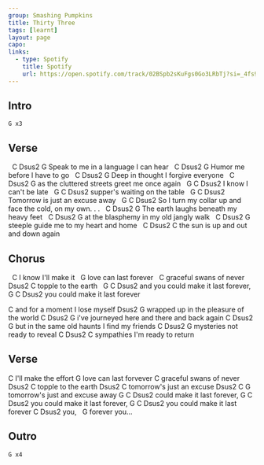 ```yaml
---
group: Smashing Pumpkins
title: Thirty Three
tags: [learnt]
layout: page
capo: 
links: 
  - type: Spotify
    title: Spotify
    url: https://open.spotify.com/track/02BSpb2sKuFgs0Go3LRbTj?si=_4fs9OAnRHCLiu0x2GmT4w
---
```


## Intro

```chordpro
G x3
```

## Verse

&nbsp; C              Dsus2            G
Speak to me in a language I can hear
&nbsp; C       Dsus2           G
Humor me before I have to go
&nbsp; C               Dsus2         G
Deep in thought I forgive everyone
&nbsp;        C               Dsus2            G
as the cluttered streets greet me once again
&nbsp; G                C      Dsus2
I know I can't be late
&nbsp; G                       C     Dsus2
supper's waiting on the table
&nbsp; G                          C    Dsus2
Tomorrow is just an excuse away
&nbsp; G                                  C    Dsus2
So I turn my collar up and face the cold,       on my own. . .
&nbsp; C                Dsus2            G
The earth laughs beneath my heavy feet
&nbsp; C                Dsus2            G
at the blasphemy in my old jangly walk
&nbsp; C                Dsus2            G
steeple guide me to my heart and home
&nbsp; C               Dsus2            C
the sun is up and out and down again

## Chorus

&nbsp; C
I know I'll make it
&nbsp; G
love can last forever
&nbsp; C
graceful swans of never
Dsus2           C
topple to the earth
&nbsp; G                    C    Dsus2
and you could make it last forever,
 G                 C    Dsus2
you could make it last forever

 C
and for a moment I lose myself
 Dsus2                              G
wrapped up in the pleasure of the world
 C                      Dsus2            G
i've journeyed here and there and back again
 C                           Dsus2            G
but in the same old haunts I find my friends
 C            Dsus2       G
mysteries not ready to reveal
 C             Dsus2      C
sympathies I'm ready to return

## Verse

 C
I'll make the effort
 G
love can last forvever
 C
graceful swans of never
 Dsus2          C
topple to the earth
 Dsus2              C
tomorrow's just an excuse
 Dsus2               C      G
tomorrow's just and excuse away
 G             C    Dsus2
could make it last forever,
 G                 C    Dsus2
you could make it last forever,
 G                 C    Dsus2
you could make it last forever
C    Dsus2
you,
&nbsp;         G
forever  you...

## Outro
```chordpro
G x4
```

